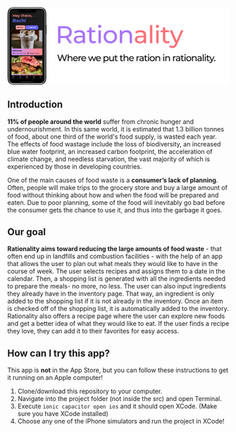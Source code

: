 ![banner](public/assets/readme_graphics.png)

## Introduction
**11% of people around the world** suffer from chronic hunger and undernourishment. In this same world, it is estimated that 1.3 billion tonnes of food, about one third of the world's food supply, is wasted each year. The effects of food wastage include the loss of biodiversity, an increased blue water footprint, an increased carbon footprint, the acceleration of climate change, and needless starvation, the vast majority of which is experienced by those in developing countries.
 
One of the main causes of food waste is a **consumer’s lack of planning**. Often, people will make trips to the grocery store and buy a large amount of food without thinking about how and when the food will be prepared and eaten. Due to poor planning, some of the food will inevitably go bad before the consumer gets the chance to use it, and thus into the garbage it goes.

## Our goal
**Rationality aims toward reducing the large amounts of food waste** - that often end up in landfills and combustion facilities - with the help of an app that allows the user to plan out what meals they would like to have in the course of week. The user selects recipes and assigns them to a date in the calendar. Then, a shopping list is generated with all the ingredients needed to prepare the meals- no more, no less. The user can also input ingredients they already have in the inventory page. That way, an ingredient is only added to the shopping list if it is not already in the inventory. Once an item is checked off of the shopping list, it is automatically added to the inventory. Rationality also offers a recipe page where the user can explore new foods and get a better idea of what they would like to eat. If the user finds a recipe they love, they can add it to their favorites for easy access.

## How can I try this app?
This app is **not** in the App Store, but you can follow these instructions to get it running on an Apple computer!
1. Clone/download this repository to your computer.
2. Navigate into the project folder (not inside the src) and open Terminal.
3. Execute `ionic capacitor open ios` and it should open XCode. (Make sure you have XCode installed)
4. Choose any one of the iPhone simulators and run the project in XCode!

